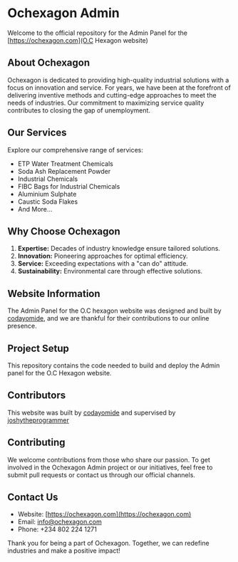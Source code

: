 # Ochexagon Admin

Welcome to the official repository for the Admin Panel for the [https://ochexagon.com](O.C Hexagon website)

## About Ochexagon

Ochexagon is dedicated to providing high-quality industrial solutions with a focus on innovation and service. For years, we have been at the forefront of delivering inventive methods and cutting-edge approaches to meet the needs of industries. Our commitment to maximizing service quality contributes to closing the gap of unemployment.

## Our Services

Explore our comprehensive range of services:

- ETP Water Treatment Chemicals
- Soda Ash Replacement Powder
- Industrial Chemicals
- FIBC Bags for Industrial Chemicals
- Aluminium Sulphate
- Caustic Soda Flakes
- And More...

## Why Choose Ochexagon

1. **Expertise:** Decades of industry knowledge ensure tailored solutions.
2. **Innovation:** Pioneering approaches for optimal efficiency.
3. **Service:** Exceeding expectations with a "can do" attitude.
4. **Sustainability:** Environmental care through effective solutions.

## Website Information

The Admin Panel for the O.C hexagon website was designed and built by [codayomide](https://github.com/codayomide), and we are thankful for their contributions to our online presence.

## Project Setup

This repository contains the code needed to build and deploy the Admin panel for the O.C Hexagon website.

## Contributors

This website was built by [codayomide](https://github.com/codayomide) and supervised by [joshytheprogrammer](https://joshytheprogrammer.com/)

## Contributing

We welcome contributions from those who share our passion. To get involved in the Ochexagon Admin project or our initiatives, feel free to submit pull requests or contact us through our official channels.

## Contact Us

- Website: [https://ochexagon.com](https://ochexagon.com)
- Email: info@ochexagon.com
- Phone: +234 802 224 1271

Thank you for being a part of Ochexagon. Together, we can redefine industries and make a positive impact!
